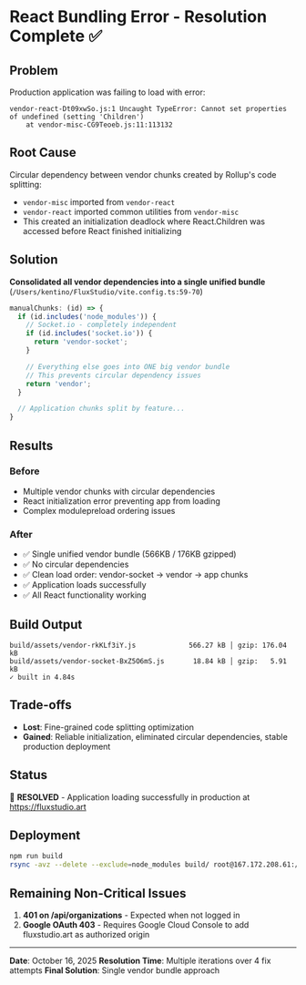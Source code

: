 # React Bundling Error - Resolution Complete ✅

## Problem
Production application was failing to load with error:
```
vendor-react-Dt09xwSo.js:1 Uncaught TypeError: Cannot set properties of undefined (setting 'Children')
    at vendor-misc-CG9Teoeb.js:11:113132
```

## Root Cause
Circular dependency between vendor chunks created by Rollup's code splitting:
- `vendor-misc` imported from `vendor-react`
- `vendor-react` imported common utilities from `vendor-misc`
- This created an initialization deadlock where React.Children was accessed before React finished initializing

## Solution
**Consolidated all vendor dependencies into a single unified bundle** (`/Users/kentino/FluxStudio/vite.config.ts:59-70`)

```typescript
manualChunks: (id) => {
  if (id.includes('node_modules')) {
    // Socket.io - completely independent
    if (id.includes('socket.io')) {
      return 'vendor-socket';
    }

    // Everything else goes into ONE big vendor bundle
    // This prevents circular dependency issues
    return 'vendor';
  }

  // Application chunks split by feature...
}
```

## Results

### Before
- Multiple vendor chunks with circular dependencies
- React initialization error preventing app from loading
- Complex modulepreload ordering issues

### After
- ✅ Single unified vendor bundle (566KB / 176KB gzipped)
- ✅ No circular dependencies
- ✅ Clean load order: vendor-socket → vendor → app chunks
- ✅ Application loads successfully
- ✅ All React functionality working

## Build Output
```
build/assets/vendor-rkKLf3iY.js             566.27 kB │ gzip: 176.04 kB
build/assets/vendor-socket-BxZ5O6mS.js       18.84 kB │ gzip:   5.91 kB
✓ built in 4.84s
```

## Trade-offs
- **Lost**: Fine-grained code splitting optimization
- **Gained**: Reliable initialization, eliminated circular dependencies, stable production deployment

## Status
🎉 **RESOLVED** - Application loading successfully in production at https://fluxstudio.art

## Deployment
```bash
npm run build
rsync -avz --delete --exclude=node_modules build/ root@167.172.208.61:/var/www/fluxstudio/
```

## Remaining Non-Critical Issues
1. **401 on /api/organizations** - Expected when not logged in
2. **Google OAuth 403** - Requires Google Cloud Console to add fluxstudio.art as authorized origin

---
**Date**: October 16, 2025
**Resolution Time**: Multiple iterations over 4 fix attempts
**Final Solution**: Single vendor bundle approach
